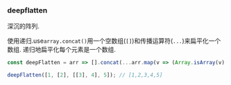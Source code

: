 ### deepflatten

深沉的阵列. 

使用递归.use`array.concat()`用一个空数组(`[]`)和传播运算符(`...`)来扁平化一个数组. 递归地扁平化每个元素是一个数组. 

```js
const deepFlatten = arr => [].concat(...arr.map(v => (Array.isArray(v) ? deepFlatten(v) : v)));
```

```js
deepFlatten([1, [2], [[3], 4], 5]); // [1,2,3,4,5]
```